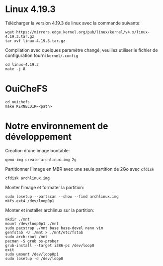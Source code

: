 # Linux 4.19.3

Télécharger la version 4.19.3 de linux avec la commande suivante:

```
wget https://mirrors.edge.kernel.org/pub/linux/kernel/v4.x/linux-4.19.3.tar.gz
tar xvf linux-4.19.3.tar.gz
```

Compilation avec quelques paramètre changé, veuillez utiliser le fichier
de configuration fourni `kernel/.config`

```
cd linux-4.19.3
make -j 8
```

# OuiCheFS

```
cd ouichefs
make KERNELDIR=<path>
```

# Notre environnement de développement

Creation d'une image bootable:

```
qemu-img create archlinux.img 2g
```

Partitionner l'image en MBR avec une seule partition de 2Go avec `cfdisk`

```
cfdisk archlinux.img
```

Monter l'image et formater la partition:

```
sudo losetup --partscan --show --find archlinux.img
mkfs.ext4 /dev/loop0p1
```

Monter et installer archlinux sur la partition:

```
mkdir ./mnt
mount /dev/loop0p1 ./mnt
sudo pacstrap ./mnt base base-devel nano vim
genfstab -U ./mnt > ./mnt/etc/fstab
sudo arch-root /mnt
pacman -S grub os-prober
grub-install --target i386-pc /dev/loop0
exit
sudo umount /dev/loop0p1
sudo losetup -d /dev/loop0
```
